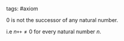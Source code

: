 tags: #axiom 

 $0$ is not the successor of any natural number.

 i.e $n\texttt{++} \neq 0$ for every natural number $n$.